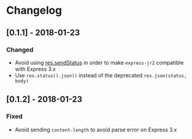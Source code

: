 # Changelog

## [0.1.1] - 2018-01-23

### Changed

* Avoid using [res.sendStatus](http://expressjs.com/en/4x/api.html#res.sendStatus) in order to make
`express-jr2` compatible with Express 3.x
* Use `res.status().json()` instead of the deprecated `res.json(status, body)`

## [0.1.2] - 2018-01-23

### Fixed

* Avoid sending `content-length` to avoid parse error on Express 3.x
